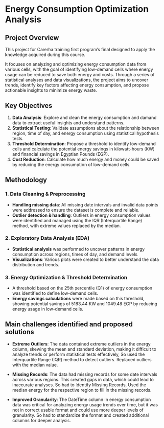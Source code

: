 # Energy Consumption Optimization Analysis

## Project Overview

This project for Carerha training first program’s final designed to apply the knowledge acquired during this course.

It focuses on analyzing and optimizing energy consumption data from various cells, with the goal of identifying low-demand cells where energy usage can be reduced to save both energy and costs. Through a series of statistical analyses and data visualizations, the project aims to uncover trends, identify key factors affecting energy consumption, and propose actionable insights to minimize energy waste.

## Key Objectives

1. **Data Analysis**: Explore and clean the energy consumption and damand data to extract useful insights and understand patterns.
2. **Statistical Testing**: Validate assumptions about the relationship between region, time of day, and energy consumption using statistical hypothesis tests.
3. **Threshold Determination**: Propose a threshold to identify low-demand cells and calculate the potential energy savings in kilowatt-hours (KW) and financial savings in Egyptian Pounds (EGP).
4. **Cost Reduction**: Calculate how much energy and money could be saved by reducing the energy consumption of low-demand cells.

## Methodology

### 1. Data Cleaning & Preprocessing
- **Handling missing data**: All missing date intervals and invalid data points were addressed to ensure the dataset is complete and reliable.
- **Outlier detection & handling**: Outliers in energy consumption values were identified and managed using the IQR (Interquartile Range) method, with extreme values replaced by the median.

### 2. Exploratory Data Analysis (EDA)
- **Statistical analysis** was performed to uncover patterns in energy consumption across regions, times of day, and demand levels.
- **Visualizations**: Various plots were created to better understand the data distribution and trends.

### 3. Energy Optimization & Threshold Determination
- A threshold based on the 25th percentile (Q1) of energy consumption was identified to define low-demand cells.
- **Energy savings calculations** were made based on this threshold, showing potential savings of 5183.44 KW and 1049.48 EGP by reducing energy usage in low-demand cells.

## Main challenges identified and proposed solutions

- **Extreme Outliers**: The data contained extreme outliers in the energy column, skewing the mean and standard deviation, making it difficult to analyze trends or perform statistical tests effectively, So used the Interquartile Range (IQR) method to detect outliers. Replaced outliers with the median value.

- **Missing Records**: The data had missing records for some date intervals across various regions. This created gaps in data, which could lead to inaccurate analyses.  So had to Identify Missing Records, Used the median energy for the respective region to fill in the missing records.

- **Improved Granularity**: The DateTime column in energy consumption data was critical for analyzing energy usage trends over time, but it was not in correct usable format and could use more deeper levels of granularity. So had to standardize the format and created additional columns for deeper analysis.


